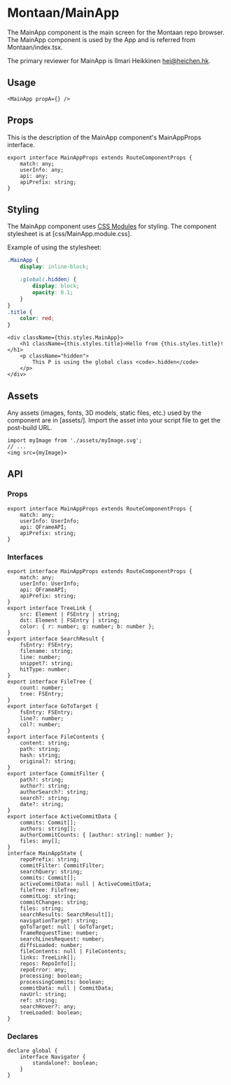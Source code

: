 # Montaan/MainApp

The MainApp component is the main screen for the Montaan repo browser.
The MainApp component is used by the App and is referred from Montaan/index.tsx.

The primary reviewer for MainApp is Ilmari Heikkinen <hei@heichen.hk>.

## Usage

```tsx
<MainApp propA={} />
```

## Props

This is the description of the MainApp component's MainAppProps interface.

```tsx
export interface MainAppProps extends RouteComponentProps {
	match: any;
	userInfo: any;
	api: any;
	apiPrefix: string;
}
```

## Styling

The MainApp component uses [CSS Modules](https://github.com/css-modules/css-modules) for styling. The component stylesheet is at [css/MainApp.module.css].

Example of using the stylesheet:

```css
.MainApp {
	display: inline-block;

	:global(.hidden) {
		display: block;
		opacity: 0.1;
	}
}
.title {
	color: red;
}
```

```tsx
<div className={this.styles.MainApp}>
	<h1 className={this.styles.title}>Hello from {this.styles.title}!</h1>
	<p className="hidden">
		This P is using the global class <code>.hidden</code>
	</p>
</div>
```

## Assets

Any assets (images, fonts, 3D models, static files, etc.) used by the component are in [assets/]. Import the asset into your script file to get the post-build URL.

```tsx
import myImage from './assets/myImage.svg';
// ...
<img src={myImage}>
```

## API

### Props

```tsx
export interface MainAppProps extends RouteComponentProps {
	match: any;
	userInfo: UserInfo;
	api: QFrameAPI;
	apiPrefix: string;
}
```

### Interfaces

```tsx
export interface MainAppProps extends RouteComponentProps {
	match: any;
	userInfo: UserInfo;
	api: QFrameAPI;
	apiPrefix: string;
}
export interface TreeLink {
	src: Element | FSEntry | string;
	dst: Element | FSEntry | string;
	color: { r: number; g: number; b: number };
}
export interface SearchResult {
	fsEntry: FSEntry;
	filename: string;
	line: number;
	snippet?: string;
	hitType: number;
}
export interface FileTree {
	count: number;
	tree: FSEntry;
}
export interface GoToTarget {
	fsEntry: FSEntry;
	line?: number;
	col?: number;
}
export interface FileContents {
	content: string;
	path: string;
	hash: string;
	original?: string;
}
export interface CommitFilter {
	path?: string;
	author?: string;
	authorSearch?: string;
	search?: string;
	date?: string;
}
export interface ActiveCommitData {
	commits: Commit[];
	authors: string[];
	authorCommitCounts: { [author: string]: number };
	files: any[];
}
interface MainAppState {
	repoPrefix: string;
	commitFilter: CommitFilter;
	searchQuery: string;
	commits: Commit[];
	activeCommitData: null | ActiveCommitData;
	fileTree: FileTree;
	commitLog: string;
	commitChanges: string;
	files: string;
	searchResults: SearchResult[];
	navigationTarget: string;
	goToTarget: null | GoToTarget;
	frameRequestTime: number;
	searchLinesRequest: number;
	diffsLoaded: number;
	fileContents: null | FileContents;
	links: TreeLink[];
	repos: RepoInfo[];
	repoError: any;
	processing: boolean;
	processingCommits: boolean;
	commitData: null | CommitData;
	navUrl: string;
	ref: string;
	searchHover?: any;
	treeLoaded: boolean;
}
```

### Declares

```tsx
declare global {
	interface Navigator {
		standalone?: boolean;
	}
}
```
